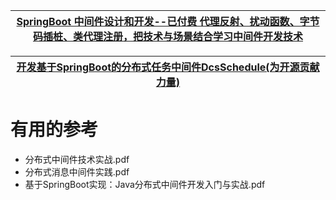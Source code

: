 


[SpringBoot 中间件设计和开发--已付费 代理反射、扰动函数、字节码插桩、类代理注册，把技术与场景结合学习中间件开发技术](https://juejin.cn/book/6940996508632219689)|
---|

[开发基于SpringBoot的分布式任务中间件DcsSchedule(为开源贡献力量)](https://bugstack.cn/itstack-ark-middleware/2019/12/08/%E5%BC%80%E5%8F%91%E5%9F%BA%E4%BA%8ESpringBoot%E7%9A%84%E5%88%86%E5%B8%83%E5%BC%8F%E4%BB%BB%E5%8A%A1%E4%B8%AD%E9%97%B4%E4%BB%B6DcsSchedule(%E4%B8%BA%E5%BC%80%E6%BA%90%E8%B4%A1%E7%8C%AE%E5%8A%9B%E9%87%8F).html)|
---|

# 有用的参考

* 分布式中间件技术实战.pdf
* 分布式消息中间件实践.pdf
* 基于SpringBoot实现：Java分布式中间件开发入门与实战.pdf
